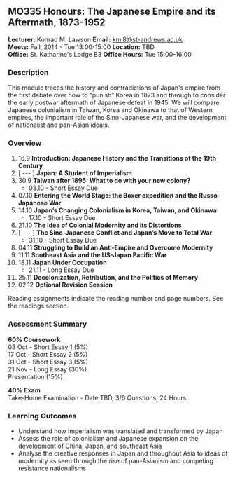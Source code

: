 ## MO335 Honours: The Japanese Empire and its Aftermath, 1873-1952

**Lecturer:** Konrad M. Lawson **Email:** kml8@st-andrews.ac.uk  
**Meets:** Fall, 2014 - Tue 13:00-15:00 **Location:** TBD  
**Office:** St. Katharine's Lodge B3  **Office Hours:** Tue 15:00-16:00  

### Description	

This module traces the history and contradictions of Japan's empire from the first debate over how to “punish” Korea in 1873 and through to consider the early postwar aftermath of Japanese defeat in 1945. We will compare Japanese colonialism in Taiwan, Korea and Okinawa to that of Western empires, the important role of the Sino-Japanese war, and the development of nationalist and pan-Asian ideals.

### Overview

1. 16.9 **Introduction: Japanese History and the Transitions of the 19th Century**
2. [ --- ] **Japan: A Student of Imperialism**
3. 30.9  **Taiwan after 1895: What to do with your new colony?**
    * 03.10 - Short Essay Due
4. 07.10 **Entering the World Stage: the Boxer expedition and the Russo-Japanese War**
5. 14.10 **Japan’s Changing Colonialism in Korea, Taiwan, and Okinawa**
    * 17.10 - Short Essay Due
6. 21.10 **The Idea of Colonial Modernity and its Distortions**
7. [ --- ] **The Sino-Japanese Conflict and Japan’s Move to Total War**
    * 31.10 - Short Essay Due
8. 04.11 **Struggling to Build an Anti-Empire and Overcome Modernity**
9. 11.11 **Southeast Asia and the US-Japan Pacific War**
10. 18.11 **Japan Under Occupation**
    * 21.11 - Long Essay Due
11. 25.11 **Decolonization, Retribution, and the Politics of Memory**
12. 02.12  **Optional Revision Session**

Reading assignments indicate the reading number and page numbers. See the readings section.

### Assessment Summary

**60% Coursework**  
03 Oct - Short Essay 1 (5%)   
17 Oct - Short Essay 2 (5%)  
31 Oct - Short Essay 3 (5%)  
21 Nov - Long Essay (30%)  
Presentation (15%)

**40% Exam**  
Take-Home Examination - Date TBD, 3/6 Questions, 24 Hours  

### Learning Outcomes

* Understand how imperialism was translated and transformed by Japan
* Assess the role of colonialism and Japanese expansion on the development of China, Japan, and southeast Asia
* Analyse the creative responses in Japan and throughout Asia to ideas of modernity as seen through the rise of pan-Asianism and competing resistance nationalisms


